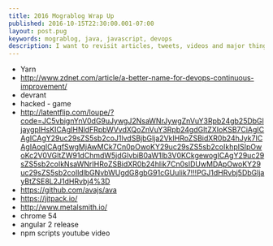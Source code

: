 ```yaml
---
title: 2016 Mograblog Wrap Up
published: 2016-10-15T22:30:00.001-07:00
layout: post.pug
keywords: mograblog, java, javascript, devops
description: I want to revisit articles, tweets, videos and major things I liked or I think worth mentioning in 2016
---
```



 - Yarn
 - http://www.zdnet.com/article/a-better-name-for-devops-continuous-improvement/
 - devrant
 - hacked - game
 - http://latentflip.com/loupe/?code=JC5vbignYnV0dG9uJywgJ2NsaWNrJywgZnVuY3Rpb24gb25DbGljaygpIHsKICAgIHNldFRpbWVvdXQoZnVuY3Rpb24gdGltZXIoKSB7CiAgICAgICAgY29uc29sZS5sb2coJ1lvdSBjbGlja2VkIHRoZSBidXR0b24hJyk7ICAgIAogICAgfSwgMjAwMCk7Cn0pOwoKY29uc29sZS5sb2coIkhpISIpOwoKc2V0VGltZW91dChmdW5jdGlvbiB0aW1lb3V0KCkgewogICAgY29uc29sZS5sb2coIkNsaWNrIHRoZSBidXR0b24hIik7Cn0sIDUwMDApOwoKY29uc29sZS5sb2coIldlbGNvbWUgdG8gbG91cGUuIik7!!!PGJ1dHRvbj5DbGljayBtZSE8L2J1dHRvbj4%3D
 - https://github.com/avajs/ava
 - https://jitpack.io/
 - http://www.metalsmith.io/
 - chrome 54
 - angular 2 release
 - npm scripts youtube video

